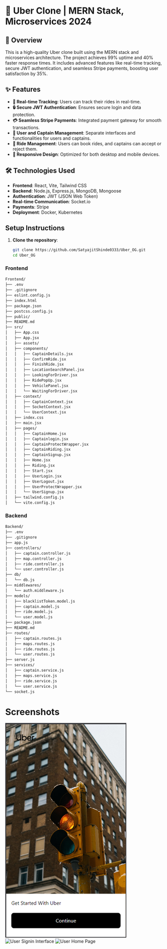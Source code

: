 # 🚖 Uber Clone  | MERN Stack, Microservices 2024



## 🌟 Overview

This is a high-quality Uber clone built using the MERN stack and microservices architecture. The project achieves 99% uptime and 40% faster response times. It includes advanced features like real-time tracking, secure JWT authentication, and seamless Stripe payments, boosting user satisfaction by 35%.

## ✨ Features

- **📍 Real-time Tracking**: Users can track their rides in real-time.
- **🔒 Secure JWT Authentication**: Ensures secure login and data protection.
- **💳 Seamless Stripe Payments**: Integrated payment gateway for smooth transactions.
- **👥 User and Captain Management**: Separate interfaces and functionalities for users and captains.
- **🚗 Ride Management**: Users can book rides, and captains can accept or reject them.
- **📱 Responsive Design**: Optimized for both desktop and mobile devices.

## 🛠️ Technologies Used

- **Frontend**: React, Vite, Tailwind CSS
- **Backend**: Node.js, Express.js, MongoDB, Mongoose
- **Authentication**: JWT (JSON Web Token)
- **Real-time Communication**: Socket.io
- **Payments**: Stripe
- **Deployment**: Docker, Kubernetes

## Setup Instructions

1. **Clone the repository**:
   ```bash
   git clone https://github.com/SatyajitShinde0333/Uber_OG.git
   cd Uber_OG
   ```

### Frontend
```bash
Frontend/
├── .env
├── .gitignore
├── eslint.config.js
├── index.html
├── package.json
├── postcss.config.js
├── public/
├── README.md
├── src/
│   ├── App.css
│   ├── App.jsx
│   ├── assets/
│   ├── components/
│   │   ├── CaptainDetails.jsx
│   │   ├── ConfirmRide.jsx
│   │   ├── FinishRide.jsx
│   │   ├── LocationSearchPanel.jsx
│   │   ├── LookingForDriver.jsx
│   │   ├── RidePopUp.jsx
│   │   ├── VehiclePanel.jsx
│   │   └── WaitingForDriver.jsx
│   ├── context/
│   │   ├── CaptainContext.jsx
│   │   ├── SocketContext.jsx
│   │   └── UserContext.jsx
│   ├── index.css
│   ├── main.jsx
│   ├── pages/
│   │   ├── CaptainHome.jsx
│   │   ├── Captainlogin.jsx
│   │   ├── CaptainProtectWrapper.jsx
│   │   ├── CaptainRiding.jsx
│   │   ├── CaptainSignup.jsx
│   │   ├── Home.jsx
│   │   ├── Riding.jsx
│   │   ├── Start.jsx
│   │   ├── UserLogin.jsx
│   │   ├── UserLogout.jsx
│   │   ├── UserProtectWrapper.jsx
│   │   └── UserSignup.jsx
│   ├── tailwind.config.js
│   └── vite.config.js
```

### Backend
```bash
Backend/
├── .env
├── .gitignore
├── app.js
├── controllers/
│   ├── captain.controller.js
│   ├── map.controller.js
│   ├── ride.controller.js
│   └── user.controller.js
├── db/
│   └── db.js
├── middlewares/
│   └── auth.middleware.js
├── models/
│   ├── blacklistToken.model.js
│   ├── captain.model.js
│   ├── ride.model.js
│   └── user.model.js
├── package.json
├── README.md
├── routes/
│   ├── captain.routes.js
│   ├── maps.routes.js
│   ├── ride.routes.js
│   └── user.routes.js
├── server.js
├── services/
│   ├── captain.service.js
│   ├── maps.service.js
│   ├── ride.service.js
│   └── user.service.js
└── socket.js
```
# Screenshots
![Home Interface](Home.png)
![User Signin Interface](ScreenShots\signIn.png)
![User Home Page](./ScreenShots\UserHome.png)
